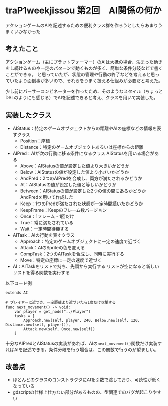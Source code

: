 # traP1weekjissou 第2回　AI関係の何か

アクションゲームのAIを記述するための便利クラス群を作ろうとしたらあまりうまくいかなかった

## 考えたこと

アクションゲーム（主にプラットフォーマー）のAIは大抵の場合、決まった動きをし続けるものや一定のパターンで動くものが多く、簡単な条件分岐などで書くことができる。
と思っていたが、状態の管理や行動の終了などを考えると思っていたより面倒事が多いので、それらをうまく扱える仕組みが必要だと考えた。

少し前にパーサーコンビネーターを作ったため、そのようなスタイル（ちょっとDSLのようにも感じる）でAIを記述できると考え、クラスを用いて実装した。

## 実装したクラス

- AIStatus：特定のゲームオブジェクトからの距離やAIの座標などの情報を表すクラス
  - Position：座標
  - Distance：特定のゲームオブジェクトあるいは座標からの距離
- AIPred：AIが次の行動に移る条件になるクラス AIStatusを用いる場合がある
  - Above：AIStatusの値が設定した値より大きいかどうか
  - Below：AIStatusの値が設定した値より小さいかどうか
  - AndPred：2つのAIPredを合成し、両方が満たされるかどうか
  - At：AIStatusの値が設定した値と等しいかどうか
  - Between：AIStatusの値が設定した2つの値の間にあるかどうか AndPredを用いて作成した
  - Keep：1つのPredが満たされた状態が一定時間続いたかどうか
  - KeepFrame：Keepのフレーム数バージョン
  - Once：1フレーム・1回だけ
  - True：常に満たされている
  - Wait：一定時間待機する
- AITask：AIの行動を表すクラス
  - Approach：特定のゲームオブジェクトに一定の速度で近づく
  - Attack：AIのSpriteの色を変える
  - CompTask：2つのAITaskを合成し、同時に実行する
  - Move：特定の座標に一定の速度で近づく
- AI：AITaskをリストで持ち、先頭から実行する リストが空になると新しいリストを得る関数を実行する

以下コード例
```
extends AI

# プレイヤーに近づき、一定距離より近づいたら1度だけ攻撃する
func next_movement() -> void:
	var player = get_node("../Player")
	tasks = [
		Approach.new(self, player, 240, Below.new(self, 120, Distance.new(self, player))),
		Attack.new(self, Once.new(self))
	]
```

十分なAIPredとAIStatusの実装があれば、AIの`next_movement()`関数だけ実装すればAIを記述できる。条件分岐を行う場合は、この関数で行うのが望ましい。

## 改善点

- ほとんどのクラスのコンストラクタにAIを引数で渡しており、可読性が低くなっている
- gdscriptの仕様上仕方ない部分があるものの、型関連でのバグが起こりやすい
